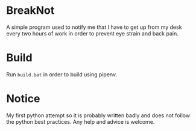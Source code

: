 # BreakNot

A simple program used to notify me that I have to get up from my desk every two hours of work
in order to prevent eye strain and back pain.

# Build

Run `build.bat` in order to build using pipenv.

# Notice

My first python attempt so it is probably written badly and does not follow the python best practices.
Any help and advice is welcome.
